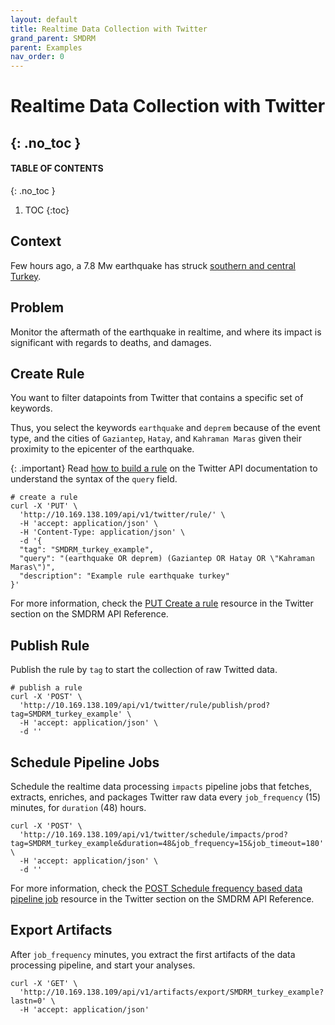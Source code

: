 ```yaml
---
layout: default
title: Realtime Data Collection with Twitter
grand_parent: SMDRM
parent: Examples
nav_order: 0
---
```


# Realtime Data Collection with Twitter
{: .no_toc }
---
#### TABLE OF CONTENTS
{: .no_toc }

1. TOC
{:toc}

## Context

Few hours ago, a 7.8 Mw earthquake has struck [southern and central Turkey](https://www.gdacs.org/Earthquakes/report_shakemap.aspx?eventid=1357372&episodeid=1487096&eventtype=EQ).

## Problem

Monitor the aftermath of the earthquake in realtime, and where
its impact is significant with regards to deaths, and damages.

## Create Rule

You want to filter datapoints from Twitter that contains a specific set of keywords.

Thus, you select the keywords `earthquake` and `deprem` because of the event type,
and the cities of `Gaziantep`, `Hatay`, and `Kahraman Maras` given their proximity to
the epicenter of the earthquake.

{: .important}
Read [how to build a rule](https://developer.twitter.com/en/docs/twitter-api/enterprise/rules-and-filtering/building-a-rule)
on the Twitter API documentation to understand the syntax of the `query` field.

```shell
# create a rule
curl -X 'PUT' \
  'http://10.169.138.109/api/v1/twitter/rule/' \
  -H 'accept: application/json' \
  -H 'Content-Type: application/json' \
  -d '{
  "tag": "SMDRM_turkey_example",
  "query": "(earthquake OR deprem) (Gaziantep OR Hatay OR \"Kahraman Maras\")",
  "description": "Example rule earthquake turkey"
}'
```

For more information, check the [PUT Create a rule](http://10.169.138.109/api/v1/redoc#tag/Twitter/operation/create_rule__twitter_rule__put)
resource in the Twitter section on the SMDRM API Reference.

## Publish Rule

Publish the rule by `tag` to start the collection of raw Twitted data.  

```shell
# publish a rule
curl -X 'POST' \
  'http://10.169.138.109/api/v1/twitter/rule/publish/prod?tag=SMDRM_turkey_example' \
  -H 'accept: application/json' \
  -d ''
```

## Schedule Pipeline Jobs

Schedule the realtime data processing `impacts` pipeline jobs that
fetches, extracts, enriches, and packages Twitter raw data every
`job_frequency` (15) minutes, for `duration` (48) hours.

```shell
curl -X 'POST' \
  'http://10.169.138.109/api/v1/twitter/schedule/impacts/prod?tag=SMDRM_turkey_example&duration=48&job_frequency=15&job_timeout=180' \
  -H 'accept: application/json' \
  -d ''
```

For more information, check the [POST Schedule frequency based data pipeline job](http://10.169.138.109/api/v1/redoc#tag/Twitter/operation/schedule_realtime_pipeline_jobs_twitter_schedule__disaster_type___product__post) resource in the Twitter section on the SMDRM API Reference.

## Export Artifacts

After `job_frequency` minutes, you extract the first artifacts of the data processing pipeline,
and start your analyses.

```shell
curl -X 'GET' \
  'http://10.169.138.109/api/v1/artifacts/export/SMDRM_turkey_example?lastn=0' \
  -H 'accept: application/json'
```
